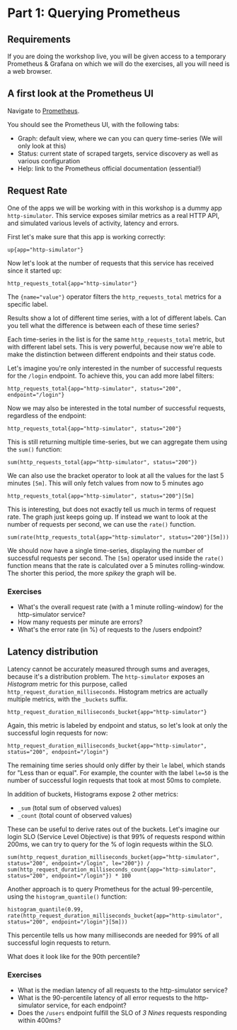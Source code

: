 # Part 1: Querying Prometheus

## Requirements

If you are doing the workshop live, you will be given access to a temporary Prometheus & Grafana on which we will do the exercises, all you will need is a web browser.
 
## A first look at the Prometheus UI

Navigate to [Prometheus](http://metrics.workshop.devops.beekeeper.rocks).

You should see the Prometheus UI, with the following tabs:
- Graph: default view, where we can you can query time-series (We will only look at this)
- Status: current state of scraped targets, service discovery as well as various configuration
- Help: link to the Prometheus official documentation (essential!)

## Request Rate

One of the  apps we will be working with in this workshop is a dummy app `http-simulator`. This service exposes similar metrics as a real HTTP API, and simulated various levels of activity, latency and errors.

First let's make sure that this app is working correctly:

    up{app="http-simulator"}
    
Now let's look at the number of requests that this service has received since it started up:

    http_requests_total{app="http-simulator"}

The `{name="value"}` operator filters the `http_requests_total` metrics for a specific label.

Results show a lot of different time series, with a lot of different labels. Can you tell what the difference is between each of these time series?

Each time-series in the list is for the same `http_requests_total` metric, but with different label sets. This is very powerful, because now we're able to make the distinction between different endpoints and their status code.

Let's imagine you're only interested in the number of successful requests for the `/login` endpoint. To achieve this, you can add more label filters:

    http_requests_total{app="http-simulator", status="200", endpoint="/login"}

Now we may also be interested in the total number of successful requests, regardless of the endpoint:

    http_requests_total{app="http-simulator", status="200"}
    
This is still returning multiple time-series, but we can aggregate them using the `sum()` function:

    sum(http_requests_total{app="http-simulator", status="200"})
 
We can also use the bracket operator to look at all the values for the last 5 minutes `[5m]`. This will only fetch values from now to 5 minutes ago
    
    http_requests_total{app="http-simulator", status="200"}[5m]

This is interesting, but does not exactly tell us much in terms of request rate. The graph just keeps going up. If instead we want to look at the number of requests per second, we can use the `rate()` function.

    sum(rate(http_requests_total{app="http-simulator", status="200"}[5m]))

We should now have a single time-series, displaying the number of successful requests per second. The `[5m]` operator used inside the `rate()` function means that the rate is calculated over a 5 minutes rolling-window. The shorter this period, the more _spikey_ the graph will be.

### Exercises

- What's the overall request rate (with a 1 minute rolling-window) for the http-simulator service?
- How many requests per minute are errors?
- What's the error rate (in %) of requests to the /users endpoint?

## Latency distribution

Latency cannot be accurately measured through sums and averages, because it's a distribution problem. The `http-simulator` exposes an _Histogram_ metric for this purpose, called `http_request_duration_milliseconds`. Histogram metrics are actually multiple metrics, with the `_buckets` suffix.

    http_request_duration_milliseconds_bucket{app="http-simulator"}

Again, this metric is labeled by endpoint and status, so let's look at only the successful login requests for now:

    http_request_duration_milliseconds_bucket{app="http-simulator", status="200", endpoint="/login"}

The remaining time series should only differ by their `le` label, which stands for "Less than or equal". For example, the counter with the label `le=50` is the number of successful login requests that took at most 50ms to complete.

In addition of buckets, Histograms expose 2 other metrics:
- `_sum` (total sum of observed values)
- `_count` (total count of observed values)

These can be useful to derive rates out of the buckets. Let's imagine our login SLO (Service Level Objective) is that 99% of requests respond within 200ms, we can try to query for the % of login requests within the SLO.

    sum(http_request_duration_milliseconds_bucket{app="http-simulator", status="200", endpoint="/login", le="200"}) / sum(http_request_duration_milliseconds_count{app="http-simulator", status="200", endpoint="/login"}) * 100

Another approach is to query Prometheus for the actual 99-percentile, using the `histogram_quantile()` function:

    histogram_quantile(0.99, rate(http_request_duration_milliseconds_bucket{app="http-simulator", status="200", endpoint="/login"}[5m]))

This percentile tells us how many milliseconds are needed for 99% of all successful login requests to return.

What does it look like for the 90th percentile?

### Exercises

- What is the median latency of all requests to the http-simulator service?
- What is the 90-percentile latency of all error requests to the http-simulator service, for each endpoint?
- Does the `/users` endpoint fulfill the SLO of _3 Nines_ requests responding within 400ms?